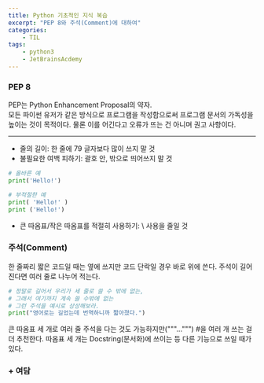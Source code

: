 ```yaml
---
title: Python 기초적인 지식 복습
excerpt: "PEP 8와 주석(Comment)에 대하여"
categories: 
    - TIL
tags:
    - python3
    - JetBrainsAcdemy
---
```

### PEP 8
PEP는 Python Enhancement Proposal의 약자.  
모든 파이썬 유저가 같은 방식으로 프로그램을 작성함으로써
프로그램 문서의 가독성을 높이는 것이 목적이다. 물론 이를 어긴다고 오류가 뜨는 건 아니며 권고 사항이다.  
* * *
- 줄의 길이: 한 줄에 79 글자보다 많이 쓰지 말 것
- 불필요한 여백 피하기: 괄호 안, 밖으로 띄어쓰지 말 것
```Python
# 올바른 예
print('Hello!')

# 부적절한 예
print( 'Hello!' )
print ('Hello!')
```
- 큰 따옴표/작은 따옴표를 적절히 사용하기: \ 사용을 줄일 것  


### 주석(Comment)
한 줄짜리 짧은 코드일 때는 옆에 쓰지만 코드 단락일 경우 바로 위에 쓴다. 주석이 길어진다면 여러 줄로 나누어 적는다.
```python
# 정말로 길어서 우리가 세 줄로 쓸 수 밖에 없는,
# 그래서 여기까지 계속 쓸 수밖에 없는
# 그런 주석을 예시로 상상해보라.
print("영어로는 길었는데 번역하니까 짧아졌다.")
```
큰 따옴표 세 개로 여러 줄 주석을 다는 것도 가능하지만("""...""") #을 여러 개 쓰는 걸 더 추천한다. 따옴표 세 개는 Docstring(문서화)에 쓰이는 등 다른 기능으로 쓰일 때가 있다.  

### + 여담
[](https://dulcis-hortus.github.io/assets/images/0612_joke.JPG)  
<br>


